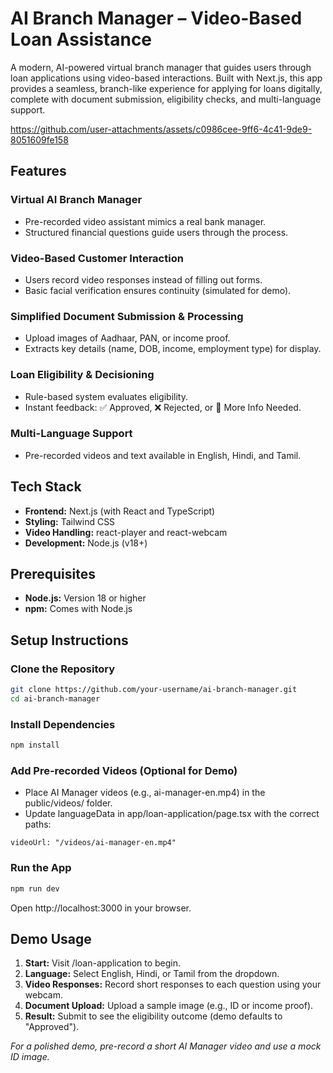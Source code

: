 # AI Branch Manager – Video-Based Loan Assistance

A modern, AI-powered virtual branch manager that guides users through loan applications using video-based interactions. Built with Next.js, this app provides a seamless, branch-like experience for applying for loans digitally, complete with document submission, eligibility checks, and multi-language support.



https://github.com/user-attachments/assets/c0986cee-9ff6-4c41-9de9-8051609fe158



## Features

### Virtual AI Branch Manager
- Pre-recorded video assistant mimics a real bank manager.
- Structured financial questions guide users through the process.

### Video-Based Customer Interaction
- Users record video responses instead of filling out forms.
- Basic facial verification ensures continuity (simulated for demo).

### Simplified Document Submission & Processing
- Upload images of Aadhaar, PAN, or income proof.
- Extracts key details (name, DOB, income, employment type) for display.

### Loan Eligibility & Decisioning
- Rule-based system evaluates eligibility.
- Instant feedback: ✅ Approved, ❌ Rejected, or 🔄 More Info Needed.

### Multi-Language Support
- Pre-recorded videos and text available in English, Hindi, and Tamil.

## Tech Stack

- **Frontend:** Next.js (with React and TypeScript)
- **Styling:** Tailwind CSS
- **Video Handling:** react-player and react-webcam
- **Development:** Node.js (v18+)

## Prerequisites

- **Node.js:** Version 18 or higher
- **npm:** Comes with Node.js

## Setup Instructions

### Clone the Repository

```bash
git clone https://github.com/your-username/ai-branch-manager.git
cd ai-branch-manager
```

### Install Dependencies

```bash
npm install
```

### Add Pre-recorded Videos (Optional for Demo)

- Place AI Manager videos (e.g., ai-manager-en.mp4) in the public/videos/ folder.
- Update languageData in app/loan-application/page.tsx with the correct paths:

```tsx
videoUrl: "/videos/ai-manager-en.mp4"
```

### Run the App

```bash
npm run dev
```

Open http://localhost:3000 in your browser.

## Demo Usage

1. **Start:** Visit /loan-application to begin.
2. **Language:** Select English, Hindi, or Tamil from the dropdown.
3. **Video Responses:** Record short responses to each question using your webcam.
4. **Document Upload:** Upload a sample image (e.g., ID or income proof).
5. **Result:** Submit to see the eligibility outcome (demo defaults to "Approved").

*For a polished demo, pre-record a short AI Manager video and use a mock ID image.*

